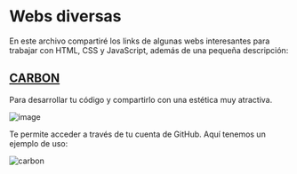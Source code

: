 # Webs diversas

En este archivo compartiré los links de algunas webs interesantes para trabajar con HTML, CSS y JavaScript, además de una pequeña descripción:

## [CARBON](https://carbon.now.sh/?fbclid=IwAR1zOlNoRJ7nckdnJY9Vq-aEIbpjhpNf6HMG05C1gHaPfC2Rh_mH8JsryUM)

Para desarrollar tu código y compartirlo con una estética muy atractiva.

![image](https://user-images.githubusercontent.com/82242888/114538601-d97d0580-9c53-11eb-8802-26c4124f3ed2.png)

Te permite acceder a través de tu cuenta de GitHub. Aquí tenemos un ejemplo de uso:

![carbon](https://user-images.githubusercontent.com/82242888/114539096-688a1d80-9c54-11eb-92c0-1e72d58c3cfb.png)

